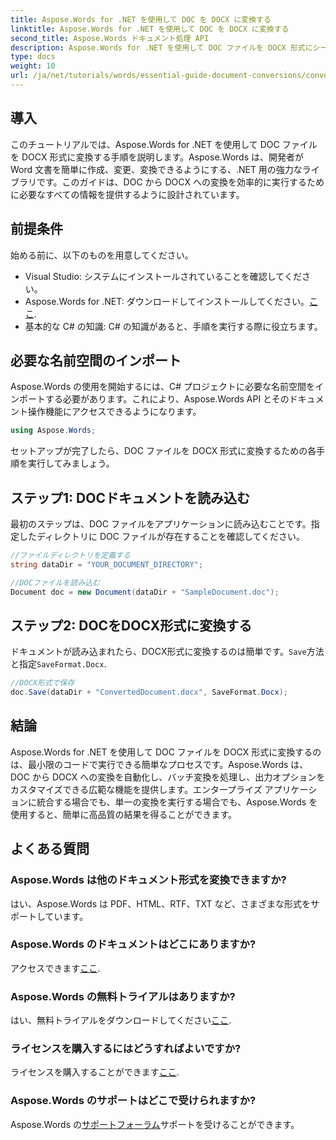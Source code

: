 ```yaml
---
title: Aspose.Words for .NET を使用して DOC を DOCX に変換する
linktitle: Aspose.Words for .NET を使用して DOC を DOCX に変換する
second_title: Aspose.Words ドキュメント処理 API
description: Aspose.Words for .NET を使用して DOC ファイルを DOCX 形式にシームレスに変換する方法を学びます。ステップ バイ ステップ ガイドでは、前提条件、コード例、高度なオプションについて説明します。
type: docs
weight: 10
url: /ja/net/tutorials/words/essential-guide-document-conversions/convert-doc-to-docx/
---
```

## 導入

このチュートリアルでは、Aspose.Words for .NET を使用して DOC ファイルを DOCX 形式に変換する手順を説明します。Aspose.Words は、開発者が Word 文書を簡単に作成、変更、変換できるようにする、.NET 用の強力なライブラリです。このガイドは、DOC から DOCX への変換を効率的に実行するために必要なすべての情報を提供するように設計されています。

## 前提条件

始める前に、以下のものを用意してください。
- Visual Studio: システムにインストールされていることを確認してください。
-  Aspose.Words for .NET: ダウンロードしてインストールしてください。[ここ](https://releases.aspose.com/words/net/).
- 基本的な C# の知識: C# の知識があると、手順を実行する際に役立ちます。

## 必要な名前空間のインポート

Aspose.Words の使用を開始するには、C# プロジェクトに必要な名前空間をインポートする必要があります。これにより、Aspose.Words API とそのドキュメント操作機能にアクセスできるようになります。

```csharp
using Aspose.Words;
```

セットアップが完了したら、DOC ファイルを DOCX 形式に変換するための各手順を実行してみましょう。

## ステップ1: DOCドキュメントを読み込む

最初のステップは、DOC ファイルをアプリケーションに読み込むことです。指定したディレクトリに DOC ファイルが存在することを確認してください。

```csharp
//ファイルディレクトリを定義する
string dataDir = "YOUR_DOCUMENT_DIRECTORY";

//DOCファイルを読み込む
Document doc = new Document(dataDir + "SampleDocument.doc");
```

## ステップ2: DOCをDOCX形式に変換する

ドキュメントが読み込まれたら、DOCX形式に変換するのは簡単です。`Save`方法と指定`SaveFormat.Docx`.

```csharp
//DOCX形式で保存
doc.Save(dataDir + "ConvertedDocument.docx", SaveFormat.Docx);
```

## 結論

Aspose.Words for .NET を使用して DOC ファイルを DOCX 形式に変換するのは、最小限のコードで実行できる簡単なプロセスです。Aspose.Words は、DOC から DOCX への変換を自動化し、バッチ変換を処理し、出力オプションをカスタマイズできる広範な機能を提供します。エンタープライズ アプリケーションに統合する場合でも、単一の変換を実行する場合でも、Aspose.Words を使用すると、簡単に高品質の結果を得ることができます。

## よくある質問

### Aspose.Words は他のドキュメント形式を変換できますか?
はい、Aspose.Words は PDF、HTML、RTF、TXT など、さまざまな形式をサポートしています。

### Aspose.Words のドキュメントはどこにありますか?
アクセスできます[ここ](https://reference.aspose.com/words/net/).

### Aspose.Words の無料トライアルはありますか?
はい、無料トライアルをダウンロードしてください[ここ](https://releases.aspose.com/).

### ライセンスを購入するにはどうすればよいですか?
ライセンスを購入することができます[ここ](https://purchase.conholdate.com/buy).

### Aspose.Words のサポートはどこで受けられますか?
Aspose.Words の[サポートフォーラム](https://forum.aspose.com/c/words/8)サポートを受けることができます。


